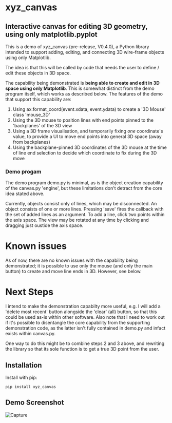 # xyz_canvas
## Interactive canvas for editing 3D geometry, using only matplotlib.pyplot

This is a demo of xyz_canvas (pre-release, V0.4.0), a Python library intended to support adding, editing, and connecting 3D wire-frame objects using only Matplotlib. 

The idea is that this will be called by code that needs the  user to define / edit these objects in 3D space.

The capability being demonstrated is **being able to create and edit in 3D space using only Matplotlib**. This is somewhat distinct from the demo program itself, which works as described below. The features of the demo that support this capability are:
1. Using ax.format_coord(event.xdata, event.ydata) to create a '3D Mouse' class 'mouse_3D'
2. Using the 3D mouse to position lines with end points pinned to the 'backplanes' of the 3D view
3. Using a 3D frame visualisation, and temporarily fixing *one* coordinate's value, to provide a UI to move end points into general 3D space (away from backplanes)
4. Using the backplane-pinned 3D coordinates of the 3D mouse at the time of line end selection to decide which coordinate to fix during the 3D move

### Demo progam
The demo program demo.py is minimal, as is the object creation capability of the canvas.py 'engine', but these limitations don't detract from the core idea stated above.

Currently, objects consist only of lines, which may be disconnected. An object consists of one or more lines. Pressing 'save' fires the callback with the set of added lines as an argument. To add a line, click two points within the axis space. The view may be rotated at any time by clicking and dragging just oustide the axis space.

# Known issues
As of now, there are no known issues with the capability being demonstrated; it is possible to use only the mouse (and only the main button) to create and move line ends in 3D. However, see below.

# Next Steps
I intend to make the demonstration capabilty more useful, e.g. I will add a 'delete most recent' button alongside the 'clear' (all) button, so that this could be used as-is within other software. Also note that I need to work out if it's possible to disentangle the core capability from the supporting demonstration code, as the latter isn't fully contained in demo.py and infact exists within canvas.py.

One way to do this might be to combine steps 2 and 3 above, and rewriting the library so that its sole function is to get a true 3D point from the user.


## Installation
Install with pip:
```
pip install xyz_canvas
```

## Demo Screenshot

![Capture](https://github.com/user-attachments/assets/03082efb-99ed-424e-9171-418b5173cc13)

